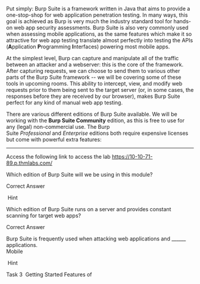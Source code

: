 Put simply: Burp Suite is a framework written in Java that aims to provide a one-stop-shop for web application penetration testing. In many ways, this goal is achieved as Burp is very much the industry standard tool for hands-on web app security assessments. Burp Suite is also very commonly used when assessing mobile applications, as the same features which make it so attractive for web app testing translate almost perfectly into testing the APIs (**A**pplication **P**rogramming **I**nterfaces) powering most mobile apps.  

At the simplest level, Burp can capture and manipulate all of the traffic between an attacker and a webserver: this is the core of the framework. After capturing requests, we can choose to send them to various other parts of the Burp Suite framework -- we will be covering some of these tools in upcoming rooms. This ability to intercept, view, and modify web requests prior to them being sent to the target server (or, in some cases, the responses before they are received by our browser), makes Burp Suite perfect for any kind of manual web app testing.  

There are various different editions of Burp Suite available. We will be working with the **Burp Suite Community** edition, as this is free to use for any (legal) non-commercial use. The Burp Suite _Professional_ and _Enterprise_ editions both require expensive licenses but come with powerful extra features:

----
Access the following link to access the lab
https://10-10-71-89.p.thmlabs.com/

  
Which edition of Burp Suite will we be using in this module?  

Correct Answer

 Hint

Which edition of Burp Suite runs on a server and provides constant scanning for target web apps?  

Correct Answer

Burp Suite is frequently used when attacking web applications and ______ applications.  
Mobile

 Hint

Task 3  Getting Started Features of
